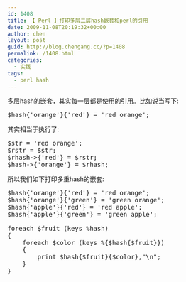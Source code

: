 ```yaml
---
id: 1408
title: 【 Perl 】打印多层二层hash嵌套和perl的引用
date: 2009-11-08T20:19:32+00:00
author: chen
layout: post
guid: http://blog.chengang.cc/?p=1408
permalink: /1408.html
categories:
  - 实践
tags:
  - perl hash
---
```

多层hash的嵌套，其实每一层都是使用的引用。比如说当写下:

<pre class="brush: perl">$hash{'orange'}{'red'} = 'red orange';
</pre>

其实相当于执行了:

<pre class="brush: perl">$str = 'red orange';
$rstr = $str;
$rhash->{'red'} = $rstr;
$hash->{'orange'} = $rhash;
</pre>

所以我们如下打印多重hash的嵌套:

<pre class="brush: perl">$hash{'orange'}{'red'} = 'red orange';
$hash{'orange'}{'green'} = 'green orange';
$hash{'apple'}{'red'} = 'red apple';
$hash{'apple'}{'green'} = 'green apple';

foreach $fruit (keys %hash)
{
    foreach $color (keys %{$hash{$fruit}})
    {
        print $hash{$fruit}{$color},"\n";
    }
}
</pre>